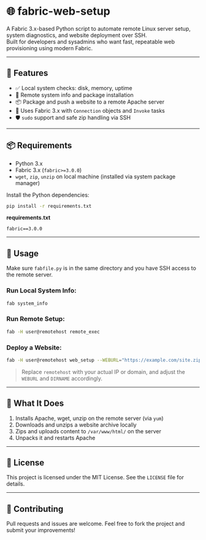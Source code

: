 # 🌐 fabric-web-setup

A Fabric 3.x-based Python script to automate remote Linux server setup, system diagnostics, and website deployment over SSH.  
Built for developers and sysadmins who want fast, repeatable web provisioning using modern Fabric.

---

## 🚀 Features

- ✅ Local system checks: disk, memory, uptime
- 🔧 Remote system info and package installation
- 📦 Package and push a website to a remote Apache server
- 🔁 Uses Fabric 3.x with `Connection` objects and `Invoke` tasks
- 🛡️ `sudo` support and safe zip handling via SSH

---

## 📦 Requirements

- Python 3.x
- Fabric 3.x (`fabric>=3.0.0`)
- `wget`, `zip`, `unzip` on local machine (installed via system package manager)

Install the Python dependencies:

```bash
pip install -r requirements.txt
````

**requirements.txt**

```
fabric==3.0.0
```

---

## 🧾 Usage

Make sure `fabfile.py` is in the same directory and you have SSH access to the remote server.

### Run Local System Info:

```bash
fab system_info
```

### Run Remote Setup:

```bash
fab -H user@remotehost remote_exec
```

### Deploy a Website:

```bash
fab -H user@remotehost web_setup --WEBURL="https://example.com/site.zip" --DIRNAME="your-local-site-folder"
```

> Replace `remotehost` with your actual IP or domain, and adjust the `WEBURL` and `DIRNAME` accordingly.

---

## 📂 What It Does

1. Installs Apache, wget, unzip on the remote server (via `yum`)
2. Downloads and unzips a website archive locally
3. Zips and uploads content to `/var/www/html/` on the server
4. Unpacks it and restarts Apache

---

## 📄 License

This project is licensed under the MIT License. See the `LICENSE` file for details.

---

## 🤝 Contributing

Pull requests and issues are welcome. Feel free to fork the project and submit your improvements!
